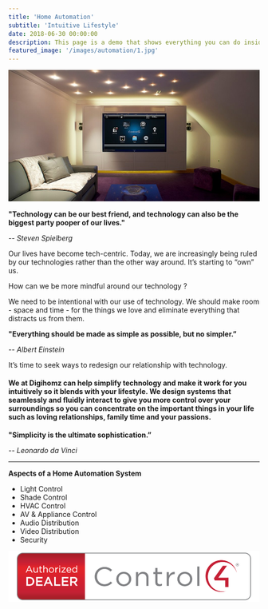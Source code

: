 ```yaml
---
title: 'Home Automation'
subtitle: 'Intuitive Lifestyle'
date: 2018-06-30 00:00:00
description: This page is a demo that shows everything you can do inside portfolio and blog posts.
featured_image: '/images/automation/1.jpg'
---
```


![](/images/automation/2.jpg)

**"Technology can be our best friend, and technology can also be the biggest party pooper of our lives."**

*-- Steven Spielberg*

Our lives have become tech-centric. Today, we are increasingly being ruled by our technologies rather than the other way around. It’s starting to “own” us. 

How can we be more mindful around our technology ?

We need to be intentional with our use of technology. We should make room - space and time - for the things we love and eliminate everything that distracts us from them.

**"Everything should be made as simple as possible, but no simpler.”**

*-- Albert Einstein*

It’s time to seek ways to redesign our relationship with technology. 
#### We at Digihomz can help simplify technology and make it work for you intuitively so it blends with your lifestyle. We design systems that seamlessly and fluidly interact to give you more control over your surroundings so you can concentrate on the important things in your life such as loving relationships, family time and your passions.

**"Simplicity is the ultimate sophistication.”**

*-- Leonardo da Vinci*

---
**Aspects of a Home Automation System**


  * Light Control
  * Shade Control
  * HVAC Control
  * AV & Appliance Control 
  * Audio Distribution
  * Video Distribution
  * Security
  
<div class="gallery" data-columns="2">
	<img src="/images/automation/c4-auth-dealer.png">
	


